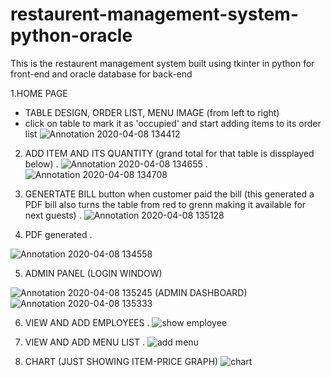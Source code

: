 # restaurent-management-system-python-oracle

This is the restaurent management system built using tkinter in python for front-end and oracle database for back-end


1.HOME PAGE
- TABLE DESIGN, ORDER LIST, MENU IMAGE (from left to right)
- click on table to mark it as 'occupied' and start adding items to its order list
![Annotation 2020-04-08 134412](https://user-images.githubusercontent.com/53445466/78762537-984b7900-79a1-11ea-9f23-e5e1d4a92055.png)



2. ADD ITEM AND ITS QUANTITY
(grand total for that table is dissplayed below)
.
![Annotation 2020-04-08 134655](https://user-images.githubusercontent.com/53445466/78762454-7fdb5e80-79a1-11ea-83c9-4e2c3835178d.png)
.
![Annotation 2020-04-08 134708](https://user-images.githubusercontent.com/53445466/78762472-82d64f00-79a1-11ea-9b6e-c5cb7ecaf19b.png)




3. GENERTATE BILL button when customer paid the bill
 (this generated a PDF bill also turns the table from red to grenn making it available for next guests)
 .
 ![Annotation 2020-04-08 135128](https://user-images.githubusercontent.com/53445466/78762478-879b0300-79a1-11ea-9ecb-2a9b3a510e42.png)
 
 
 4. PDF generated
 .
 
 ![Annotation 2020-04-08 134558](https://user-images.githubusercontent.com/53445466/78762448-7d790480-79a1-11ea-9348-f1ffb2f2eac0.png)
 
 
 5. ADMIN PANEL
 (LOGIN WINDOW)
 
![Annotation 2020-04-08 135245](https://user-images.githubusercontent.com/53445466/78762492-8b2e8a00-79a1-11ea-95f0-112728daf104.png)
(ADMIN DASHBOARD)
![Annotation 2020-04-08 135333](https://user-images.githubusercontent.com/53445466/78762505-8ec21100-79a1-11ea-8f86-fd47e62f3af7.png)
 
 
 6. VIEW AND ADD EMPLOYEES
 .
 ![show employee](https://user-images.githubusercontent.com/53445466/78762514-92559800-79a1-11ea-84d4-7121a99e3165.png)
 
 
 7. VIEW AND ADD MENU LIST
 .
 ![add menu](https://user-images.githubusercontent.com/53445466/78762527-95e91f00-79a1-11ea-8205-53a264d0560e.png)
 
 
 
 8. CHART (JUST SHOWING ITEM-PRICE GRAPH)
 ![chart](https://user-images.githubusercontent.com/53445466/78762508-8f5aa780-79a1-11ea-9829-42da96f835a7.png)
